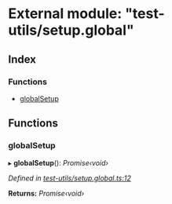 # External module: "test-utils/setup.global"

## Index

### Functions

* [globalSetup](_test_utils_setup_global_.md#globalsetup)

## Functions

###  globalSetup

▸ **globalSetup**(): *Promise‹void›*

*Defined in [test-utils/setup.global.ts:12](https://github.com/celo-org/celo-monorepo/blob/master/packages/sdk/contractkit/src/test-utils/setup.global.ts#L12)*

**Returns:** *Promise‹void›*
